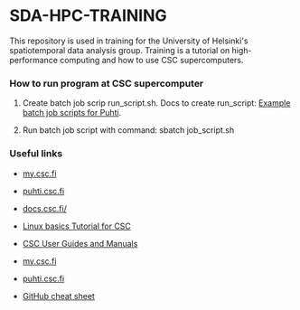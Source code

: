 # SDA-HPC-TRAINING

This repository is used in training for the University of Helsinki's spatiotemporal data analysis group. Training is a tutorial on high-performance computing and how to use CSC supercomputers.

### How to run program at CSC supercomputer

1. Create batch job scrip run_script.sh. Docs to create run_script: [Example batch job scripts for Puhti](https://docs.csc.fi/computing/running/example-job-scripts-puhti/).

2. Run batch job script with command: sbatch job_script.sh



### Useful links

* [my.csc.fi](https://my.csc.fi)

* [puhti.csc.fi](https://puhti.csc.fi)

* [docs.csc.fi/](https://docs.csc.fi)

* [Linux basics Tutorial for CSC](https://docs.csc.fi/support/tutorials/env-guide/overview/)

* [CSC User Guides and Manuals](https://docs.csc.fi/)

* [my.csc.fi](https://my.csc.fi/welcome)

* [puhti.csc.fi](https://www.puhti.csc.fi/)

* [GitHub cheat sheet](https://education.github.com/git-cheat-sheet-education.pdf)
